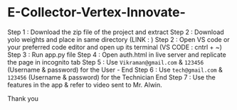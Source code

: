 # E-Collector-Vertex-Innovate-

Step 1 : Download the zip file of the project and extract
Step 2 : Download yolo weights and place in same directory (LINK : )
Step 2 : Open VS code or your preferred code editor and open up its terminal (VS CODE : cntrl + ~)
Step 3 : Run app.py file
Step 4 : Open auth.html in live server and replicate the page in incognito tab
Step 5 : Use `Vikraman@gmail.com` & `123456` (Username & password) for the User - End 
Step 6 : Use `tech@gmail.com` & `123456` (Username & password) for the Technician End
Step 7 : Use the features in the app & refer to video sent to Mr. Alwin.


Thank you
